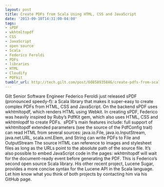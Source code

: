 ```yaml
---
layout: post
title: Create PDFs from Scala Using HTML, CSS and JavaScript
date: '2013-09-10T14:31:00-04:00'
tags:
- sPDF
- wkhtmltopdf
- CSS
- JavaScript
- open source
- Scala
- Federico Feroldi
- PDFs
- libraries
- HTML
- Cloudify
- PDFkit
tumblr_url: http://tech.gilt.com/post/60858935846/create-pdfs-from-scala-using-html-css-and
---
```

Gilt Senior Software Engineer Federico Feroldi just released sPDF (pronounced speedy-f): a Scala library that makes it super-easy to create complex PDFs from HTML, CSS and JavaScript. On the backend sPDF uses wkhtmltopdf, which renders HTML using Webkit.
In creating sPDF, Federico was heavily inspired by Ruby’s PdfKit gem, which also uses HTML, CSS and wkhtmlopdf to create PDFs. 
sPDF’s main features include:
full support of wkhtmltopdf extended parameters (see the source of the PdfConfig trait)
can read HTML from several sources: java.io.File, java.io.InputStream, java.net.URL, scala.xml.Elem, and String
can write PDFs to File and OutputStream
The source HTML can reference to images and stylesheet files as long as the URLs point to the absolute path of the source file. It’s also possible to embed JavaScript code in the pages: wkhtmltopdf will wait for the document-ready event before generating the PDF.
This is Federico’s second open source Scala library. His other recent project, Lucene Sugar, provides a more concise syntax for the Lucene API in the Scala language. Let him know what you think of both projects by contacting him via his GitHub page.
